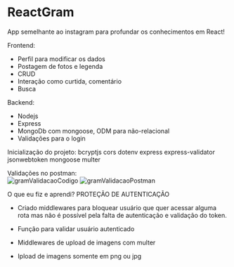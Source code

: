 # ReactGram
App semelhante ao instagram para profundar os conhecimentos em React!

Frontend: 
- Perfil para modificar os dados
- Postagem de fotos e legenda
- CRUD 
- Interação como curtida, comentário
- Busca

Backend:
- Nodejs
- Express
- MongoDb com mongoose, ODM para não-relacional
- Validações para o login

Inicialização do projeto:
bcryptjs
cors
dotenv 
express
express-validator 
jsonwebtoken 
mongoose 
multer

Validações no postman:<br>
![gramValidacaoCodigo](https://user-images.githubusercontent.com/89535654/182633865-f5e52bab-09b3-4017-8056-3ac19bf6ea63.png)
![gramValidacaoPostman](https://user-images.githubusercontent.com/89535654/182633330-37f0354c-99bf-40af-81b7-4a233661c69e.png)

O que eu fiz e aprendi?
PROTEÇÃO DE AUTENTICAÇÃO
- Criado middlewares para bloquear usuário que quer acessar alguma rota mas não é possível pela falta de autenticação e validação do token.
- Função para validar usuário autenticado

- Middlewares de upload de imagens com multer 
- Ipload de imagens somente em png ou jpg

